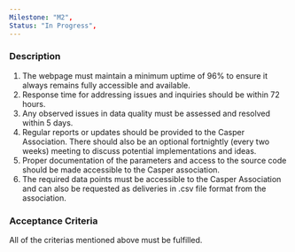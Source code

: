```yaml
---
Milestone: "M2",
Status: "In Progress",
---
```

<!--lang:en--> 
### Description

1. The webpage must maintain a minimum uptime of 96% to ensure it always remains fully
accessible and available.
2. Response time for addressing issues and inquiries should be within 72 hours.
3. Any observed issues in data quality must be assessed and resolved within 5 days.
4. Regular reports or updates should be provided to the Casper Association. There should also be
an optional fortnightly (every two weeks) meeting to discuss potential implementations and
ideas.
5. Proper documentation of the parameters and access to the source code should be made
accessible to the Casper association.
6. The required data points must be accessible to the Casper Association and can also be
requested as deliveries in .csv file format from the association.

### Acceptance Criteria
All of the criterias mentioned above must be fulfilled.
